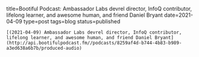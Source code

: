 
title=Bootiful Podcast: Ambassador Labs devrel director, InfoQ contributor, lifelong learner, and awesome human, and friend Daniel Bryant
date=2021-04-09
type=post
tags=blog
status=published
~~~~~~
[(2021-04-09) Ambassador Labs devrel director, InfoQ contributor, lifelong learner, and awesome human, and friend Daniel Bryant](http://api.bootifulpodcast.fm//podcasts/8259af4d-b744-4b83-b989-a3ed638a6b7b/produced-audio) 
            